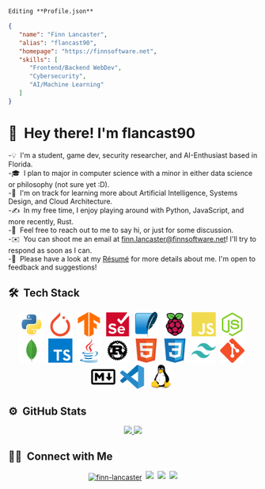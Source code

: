``Editing **Profile.json**``
```json
{
   "name": "Finn Lancaster",
   "alias": "flancast90",
   "homepage": "https://finnsoftware.net",
   "skills": [
      "Frontend/Backend WebDev",
      "Cybersecurity",
      "AI/Machine Learning"
   ]
}
```
# 👋 &nbsp;Hey there! I'm flancast90
-💡 &nbsp;I'm a student, game dev, security researcher, and AI-Enthusiast based in Florida.\
-🎓 &nbsp;I plan to major in computer science with a minor in either data science or philosophy (not sure yet :D).\
-🌱 &nbsp;I'm on track for learning more about Artificial Intelligence, Systems Design, and Cloud Architecture.\
-✍️ &nbsp;In my free time, I enjoy playing around with Python, JavaScript, and more recently, Rust.\
-💬 &nbsp;Feel free to reach out to me to say hi, or just for some discussion.\
-✉️ &nbsp;You can shoot me an email at finn.lancaster@finnsoftware.net! I'll try to respond as soon as I can.\
-📄 &nbsp;Please have a look at my [Résumé](https://www.finnsoftware.net) for more details about me. I'm open to feedback and suggestions!

## 🛠 &nbsp;Tech Stack

<p align="center">
<img src="https://raw.githubusercontent.com/devicons/devicon/master/icons/python/python-original.svg" width="50" height="50" alt="Python">&nbsp;
<img src="https://raw.githubusercontent.com/devicons/devicon/master/icons/pytorch/pytorch-original.svg" width="50" height="50" alt="PyTorch">&nbsp;
<img src="https://raw.githubusercontent.com/devicons/devicon/master/icons/tensorflow/tensorflow-original.svg" width="50" height="50" alt="Tensorflow">&nbsp;
<img src="https://raw.githubusercontent.com/devicons/devicon/master/icons/selenium/selenium-original.svg" width="50" height="50" alt="Selenium">&nbsp;
<img src="https://raw.githubusercontent.com/devicons/devicon/master/icons/sqlite/sqlite-original.svg" width="50" height="50" alt="SQLite">&nbsp;
<img src="https://raw.githubusercontent.com/devicons/devicon/master/icons/raspberrypi/raspberrypi-original.svg" width="50" height="50" alt="RaspberryPi">&nbsp;
<img src="https://raw.githubusercontent.com/devicons/devicon/master/icons/javascript/javascript-plain.svg" width="50" height="50" alt="JavaScript">&nbsp;
<img src="https://raw.githubusercontent.com/devicons/devicon/master/icons/nodejs/nodejs-original.svg" width="50" height="50" alt="Node.js">&nbsp;
<img src="https://raw.githubusercontent.com/devicons/devicon/master/icons/mongodb/mongodb-original.svg" width="50" height="50" alt="MongoDB">&nbsp;
<img src="https://raw.githubusercontent.com/devicons/devicon/master/icons/typescript/typescript-plain.svg" width="50" height="50" alt="Typescript">&nbsp;
<img src="https://raw.githubusercontent.com/devicons/devicon/master/icons/java/java-original.svg" width="50" height="50" alt="Java">&nbsp;
<img src="https://raw.githubusercontent.com/devicons/devicon/master/icons/rust/rust-plain.svg" width="50" height="50" alt="Rust">&nbsp;
<img src="https://raw.githubusercontent.com/devicons/devicon/master/icons/html5/html5-original.svg" width="50" height="50" alt="HTML">&nbsp;
<img src="https://raw.githubusercontent.com/devicons/devicon/master/icons/css3/css3-original.svg" width="50" height="50" alt="CSS">&nbsp;
<img src="https://raw.githubusercontent.com/devicons/devicon/master/icons/tailwindcss/tailwindcss-plain.svg" width="50" height="50" alt="TailwindCSS">&nbsp;
<img src="https://raw.githubusercontent.com/devicons/devicon/master/icons/git/git-original.svg" width="50" height="50" alt="Git">&nbsp;
<img src="https://raw.githubusercontent.com/devicons/devicon/master/icons/markdown/markdown-original.svg" width="50" height="50" alt="Markdown">&nbsp;
<img src="https://raw.githubusercontent.com/devicons/devicon/master/icons/vscode/vscode-original.svg" width="50" height="50" alt="Visual Studio Code">&nbsp;
<img src="https://raw.githubusercontent.com/devicons/devicon/master/icons/linux/linux-original.svg" width="50" height="50" alt="Linux">&nbsp;
</p>

## ⚙️ &nbsp;GitHub Stats

<p align="center">
<a href="https://github.com/flancast90">
  <img height="180em" src="https://github-readme-stats.vercel.app/api?username=flancast90&theme=github_dark&layout=compact&show_icons=true&border=false&include_all_commits=true&count_private=true&hide_border=true"/>
  <img height="180em" src="https://github-readme-stats.vercel.app/api/top-langs/?username=flancast90&layout=compact&theme=github_dark&langs_count=8&show_icons=true&border=false&include_all_commits=true&count_private=true&hide_border=true"/>
</a>
</p>

## 🤝🏻 &nbsp;Connect with Me

<p align="center">
<a href="https://www.linkedin.com/in/finn-lancaster-a21671219" target="blank"><img align="center" src="https://raw.githubusercontent.com/rahuldkjain/github-profile-readme-generator/master/src/images/icons/Social/linked-in-alt.svg" alt="finn-lancaster" height="50" /></a>&nbsp;
<a href="https://codepen.io/flancast"><img src="https://raw.githubusercontent.com/rahuldkjain/github-profile-readme-generator/master/src/images/icons/Social/codepen.svg" height="50" /></a>&nbsp;
<a href="https://discord.com/users/821777475587276802"><img src="https://raw.githubusercontent.com/rahuldkjain/github-profile-readme-generator/master/src/images/icons/Social/discord.svg" height="50"/></a>&nbsp;
<a href="https://stackoverflow.com/users/12356427/flancast90"><img src="https://raw.githubusercontent.com/rahuldkjain/github-profile-readme-generator/master/src/images/icons/Social/stack-overflow.svg" height="50"/></a>
</p>
